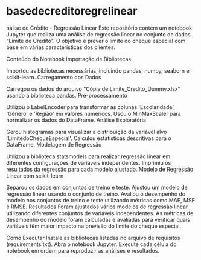 # basedecreditoregrelinear

nálise de Crédito - Regressão Linear
Este repositório contém um notebook Jupyter que realiza uma análise de regressão linear no conjunto de dados "Limite de Crédito". O objetivo é prever o limite do cheque especial com base em várias características dos clientes.

Conteúdo do Notebook
Importação de Bibliotecas

Importou as bibliotecas necessárias, incluindo pandas, numpy, seaborn e scikit-learn.
Carregamento dos Dados

Carregou os dados do arquivo "Cópia de Limite_Credito_Dummy.xlsx" usando a biblioteca pandas.
Pré-processamento

Utilizou o LabelEncoder para transformar as colunas 'Escolaridade', 'Gênero' e 'Região' em valores numéricos.
Usou o MinMaxScaler para normalizar os dados do DataFrame.
Análise Exploratória

Gerou histogramas para visualizar a distribuição da variável alvo 'LimitedoChequeEspecial'.
Calculou estatísticas descritivas para o DataFrame.
Modelagem de Regressão

Utilizou a biblioteca statsmodels para realizar regressão linear em diferentes configurações de variáveis independentes.
Imprimiu os resultados da regressão para cada modelo ajustado.
Modelo de Regressão Linear com scikit-learn

Separou os dados em conjuntos de treino e teste.
Ajustou um modelo de regressão linear usando o conjunto de treino.
Avaliou o desempenho do modelo nos conjuntos de treino e teste utilizando métricas como MAE, MSE e RMSE.
Resultados
Foram ajustados vários modelos de regressão linear utilizando diferentes conjuntos de variáveis independentes. As métricas de desempenho do modelo foram calculadas e avaliadas para verificar quais variáveis têm maior impacto na previsão do limite do cheque especial.

Como Executar
Instale as bibliotecas listadas no arquivo de requisitos (requirements.txt).
Abra o notebook Jupyter.
Execute cada célula do notebook em ordem para reproduzir as análises e resultados.

